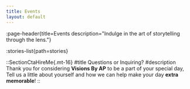 ```yaml
---
title: Events
layout: default
---
```


:page-header{title=Events description="Indulge in the art of storytelling through the lens."}

:stories-list{path=stories}

::SectionCtaHireMe{.mt-16}
#title
Questions or Inquiring?
#description
Thank you for considering __Visions By AP__ to be a part of your special day, Tell us a little about yourself and how we can help make your day __extra memorable__!
::
